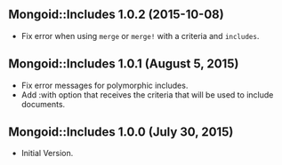 ## Mongoid::Includes 1.0.2 (2015-10-08) ##

*   Fix error when using `merge` or `merge!` with a criteria and `includes`.

## Mongoid::Includes 1.0.1 (August 5, 2015) ##

*   Fix error messages for polymorphic includes.
*   Add :with option that receives the criteria that will be used to include documents.

## Mongoid::Includes 1.0.0 (July 30, 2015) ##

*   Initial Version.
